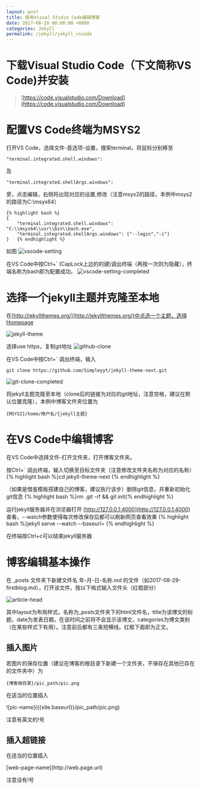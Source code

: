 ```yaml
---
layout: post
title: 使用Visual Studio Code编辑博客
date: 2017-08-28 00:00:00 +0800
categories: Jekyll
permalink: /jekyll/jekyll_vscode
---
```


# 下载Visual Studio Code（下文简称VS Code)并安装
> [https://code.visualstudio.com/Download](https://code.visualstudio.com/Download)

# 配置VS Code终端为MSYS2

打开VS Code，选择文件-首选项-设置，搜索terminal，将鼠标分别移至

    "terminal.integrated.shell.windows": 

及

    "terminal.integrated.shellArgs.windows":

旁，点击编辑，右侧将出现对应的设置,修改（注意msys2的路径，本例中msys2的路径为C:\msys64）

    {% highlight bash %}
    {
        "terminal.integrated.shell.windows": "C:\\msys64\\usr\\bin\\bash.exe",
        "terminal.integrated.shellArgs.windows": ["--login","-i"]
    }   {% endhighlight %}

如图
    ![vscode-setting]({{site.baseurl}}/pic/jekyll/vscode-setting.png)

在VS Code中按Ctrl+` (CapLock上边的的键)调出终端（再按一次则为隐藏），终端名称为bash即为配置成功。
    ![vscode-setting-completed]({{site.baseurl}}/pic/jekyll/vscode-setting-completed.png)

# 选择一个jekyll主题并克隆至本地

在[http://jekyllthemes.org/](http://jekyllthemes.org/)中点选一个主题，选择Homepage

![jekyll-theme]({{site.baseurl}}/pic/jekyll/jekyll-theme.png)

选择use https，复制git地址
![github-clone]({{site.baseurl}}/pic/jekyll/github-clone.png)

在VS Code中按Ctrl+` 调出终端，输入

    git clone https://github.com/Simpleyyt/jekyll-theme-next.git

![git-clone-completed]({{site.baseurl}}/pic/jekyll/git-clone-completed.png)

将jekyll主题克隆至本地（clone后的链接为对应的git地址，注意空格，建议在默认位置克隆），本例中博客文件夹位置为
    
    {MSYS2}/home/用户名/{jekyll主题}

# 在VS Code中编辑博客

在VS Code中选择文件-打开文件夹，打开博客文件夹。

按Ctrl+` 调出终端，输入切换至目标文件夹（注意修改文件夹名称为对应的名称）
    {% highlight bash %}cd jekyll-theme-next {% endhighlight %}

（如果是借鉴模板搭建自己的博客，建议执行该步）删除git信息，并重新初始化git信息
    {% highlight bash %}rm .git -rf && git init{% endhighlight %}

运行jekyll服务器并在浏览器打开 [http://127.0.0.1:4000](http://127.0.0.1:4000) 查看，--watch参数使得每次修改保存后都可以刷新网页查看效果
    {% highlight bash %}jekyll serve --watch --baseurl= {% endhighlight %}

在终端按Ctrl+c可以结束jekyll服务器

# 博客编辑基本操作

在 _posts 文件夹下新建文件名 年-月-日-名称.md 的文件（如2017-08-29-firstblog.md），打开该文件，按以下格式输入文件头（红框部分）

![article-head]({{site.baseurl}}/pic/jekyll/article-head.png)

其中layout为布局样式，名称为_posts文件夹下的html文件名，title为该博文的标题，date为发表日期，在该时间之前将不会显示该博文，categories为博文类别（在某些样式下有用）。注意前后都有三条短横线。红框下面即为正文。

## 插入图片

若图片的保存位置（建议在博客的根目录下新建一个文件夹，不保存在其他已存在的文件夹中）为

    {博客根目录}/pic_path/pic.png

在适当的位置插入
<p>
![pic-name]({{site.baseurl}}/pic_path/pic.png)
</p>
注意有英文的!号

## 插入超链接

在适当的位置插入
<p>[web-page-name](http://web.page.url)</p>
注意没有!号